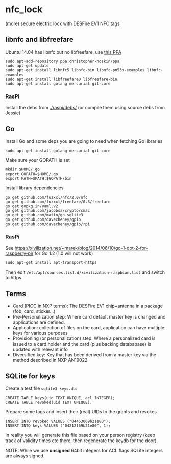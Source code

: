 nfc_lock
========

(more) secure electric lock with DESFire EV1 NFC tags

## libnfc and libfreefare

Ubuntu 14.04 has libnfc but no libfreefare, use [this PPA](https://launchpad.net/~christopher-hoskin/+archive/ubuntu/ppa)

    sudo apt-add-repository ppa:christopher-hoskin/ppa
    sudo apt-get update
    sudo apt-get install libnfc5 libnfc-bin libnfc-pn53x-examples libnfc-examples
    sudo apt-get install libfreefare0 libfreefare-bin 
    sudo apt-get install golang mercurial git-core

### RasPi

Install the debs from [./raspi/debs/](./raspi/debs/) (or compile them using source debs from Jessie)

## Go

Install Go and some deps you are going to need when fetching Go libraries

    sudo apt-get install golang mercurial git-core

Make sure your GOPATH is set

    mkdir $HOME/.go
    export GOPATH=$HOME/.go
    export PATH=$PATH:$GOPATH/bin

Install library dependencies

    go get github.com/fuzxxl/nfc/2.0/nfc
    go get github.com/fuzxxl/freefare/0.3/freefare
    go get gopkg.in/yaml.v2
    go get github.com/jacobsa/crypto/cmac
    go get github.com/mattn/go-sqlite3
    go get github.com/davecheney/gpio
    go get github.com/davecheney/gpio/rpi

### RasPi

See https://xivilization.net/~marek/blog/2014/06/10/go-1-dot-2-for-raspberry-pi/ for Go 1.2 (1.0 will not work)

    sudo apt-get install apt-transport-https

Then edit `/etc/apt/sources.list.d/xivilization-raspbian.list` and switch to https

## Terms

  - Card (PICC in NXP terms): The DESFire EV1 chip+antenna in a package (fob, card, sticker...)
  - Pre-Personalization step: Where card default master key is changed and applications are defined.
  - Application: collection of files on the card, application can have multiple keys for various purposes
  - Provisioning (or personalization) step: Where a personalized card is issued to a card holder and the card (plus backing datababase) is updated with relevant info
  - Diversified key: Key that has been derived from a master key via the method described in NXP AN19022

## SQLite for keys

Create a test file `sqlite3 keys.db`:

    CREATE TABLE keys(uid TEXT UNIQUE, acl INTEGER);
    CREATE TABLE revoked(uid TEXT UNIQUE);

Prepare some tags and insert their (real) UIDs to the grants and revokes

    INSERT INTO revoked VALUES ("04453069b21e80");
    INSERT INTO keys VALUES ("04212f69b21e80", 1);

In reality you will generate this file based on your person registry (keep track of validity times etc there, then regenerate the keydb for the door).

NOTE: While we use **unsigned** 64bit integers for ACL flags SQLite integers are always signed.


